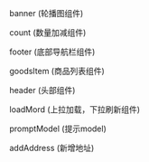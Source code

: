 banner (轮播图组件)

count (数量加减组件)

footer (底部导航栏组件)

goodsItem (商品列表组件)

header (头部组件)

loadMord (上拉加载，下拉刷新组件)

promptModel (提示model)

addAddress (新增地址)